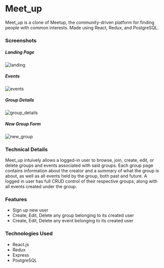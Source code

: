 # Meet_up
Meet_up is a clone of Meetup, the community-driven platform for finding people with common interests. Made using React, Redux, and PostgreSQL.


### Screenshots

##### Landing Page
![landing](https://github.com/doughyetti/Meet_up/assets/6487426/f62892b0-6933-481d-88db-1a00c3cf03d0)

##### Events
![events](https://github.com/doughyetti/Meet_up/assets/6487426/95fe92c9-b590-4b92-9c49-e03d7421083b)

##### Group Details
![group_details](https://github.com/doughyetti/Meet_up/assets/6487426/8980033b-ead2-48fe-9e19-772b742ec814)

##### New Group Form
![new_group](https://github.com/doughyetti/Meet_up/assets/6487426/c672c51f-e782-44c9-b67b-3b4801b35176)


### Technical Details
Meet_up intuively allows a logged-in user to browse, join, create, edit, or delete groups and events associated with said groups. Each group page contains information about the creator and a summary of what the group is about, as well as all events held by the group, both past and future. A logged in user has full CRUD control of their respective groups, along with all events created under the group.

### Features
* Sign up new user
* Create, Edit, Delete any group belonging to its created user
* Create, Edit, Delete any event belonging to its created user

### Technologies Used
* React.js
* Redux
* Express
* PostgreSQL
